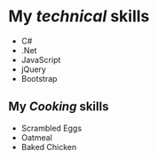 # My *technical* skills
- C#
- .Net
- JavaScript
- jQuery
- Bootstrap

## My _Cooking_ skills
- Scrambled Eggs
- Oatmeal
- Baked Chicken
